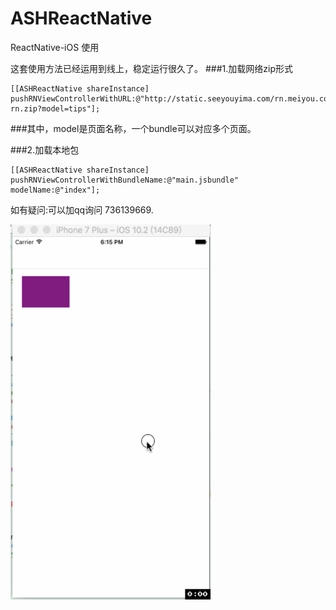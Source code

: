 # ASHReactNative
ReactNative-iOS 使用

这套使用方法已经运用到线上，稳定运行很久了。
###1.加载网络zip形式
```
[[ASHReactNative shareInstance] pushRNViewControllerWithURL:@"http://static.seeyouyima.com/rn.meiyou.com/meiyou-rn.zip?model=tips"];
```
###其中，model是页面名称，一个bundle可以对应多个页面。

###2.加载本地包
```
[[ASHReactNative shareInstance] pushRNViewControllerWithBundleName:@"main.jsbundle" modelName:@"index"];
```

如有疑问:可以加qq询问 736139669.



<img src="./ceshikan.gif" width=320 height=600/> 
